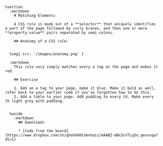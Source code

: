     %section
      :markdown
        # Matching Elements

        A CSS rule is made out of a **selector** that uniquely identifies a part of the page followed by curly braces, and then one or more **property:value** pairs separated by semi-colons.

        ## Anatomy of a CSS rule:


      %img{ src: '/images/anatomy.png' }

      :markdown
        This rule very simply matches every a tag on the page and makes it red.

        ## Exercise

        1. Add an a tag to your page, make it blue. Make it bold as well, refer back to your earlier code if you've forgotten how to do this.
        2. Add a table to your page. Add padding to every td. Make every th light grey with padding.


      %aside
        :markdown
          ## Downloads

          * [Code from the board](https://www.dropbox.com/sh/ghehk66txbnhaiz/AAABZ-mBx3cVTLq5o_qmvsnqa?dl=1)
